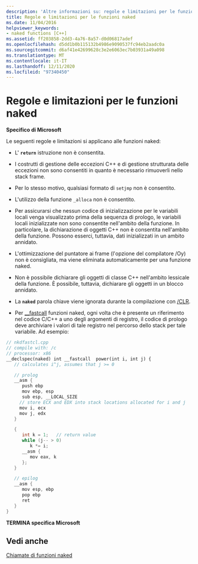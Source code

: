 ```yaml
---
description: 'Altre informazioni su: regole e limitazioni per le funzioni naked'
title: Regole e limitazioni per le funzioni naked
ms.date: 11/04/2016
helpviewer_keywords:
- naked functions [C++]
ms.assetid: ff203858-2dd3-4a76-8a57-d0d06817adef
ms.openlocfilehash: d5dd1b0b115132b4986e9090537fc94eb2aadc0a
ms.sourcegitcommit: d6af41e42699628c3e2e6063ec7b03931a49a098
ms.translationtype: MT
ms.contentlocale: it-IT
ms.lasthandoff: 12/11/2020
ms.locfileid: "97340450"
---
```

# <a name="rules-and-limitations-for-naked-functions"></a>Regole e limitazioni per le funzioni naked

**Specifico di Microsoft**

Le seguenti regole e limitazioni si applicano alle funzioni naked:

- L' **`return`** istruzione non è consentita.

- I costrutti di gestione delle eccezioni C++ e di gestione strutturata delle eccezioni non sono consentiti in quanto è necessario rimuoverli nello stack frame.

- Per lo stesso motivo, qualsiasi formato di `setjmp` non è consentito.

- L'utilizzo della funzione `_alloca` non è consentito.

- Per assicurarsi che nessun codice di inizializzazione per le variabili locali venga visualizzato prima della sequenza di prologo, le variabili locali inizializzate non sono consentite nell'ambito della funzione. In particolare, la dichiarazione di oggetti C++ non è consentita nell'ambito della funzione. Possono esserci, tuttavia, dati inizializzati in un ambito annidato.

- L'ottimizzazione del puntatore ai frame (l'opzione del compilatore /Oy) non è consigliata, ma viene eliminata automaticamente per una funzione naked.

- Non è possibile dichiarare gli oggetti di classe C++ nell'ambito lessicale della funzione. È possibile, tuttavia, dichiarare gli oggetti in un blocco annidato.

- La **`naked`** parola chiave viene ignorata durante la compilazione con [/CLR](../build/reference/clr-common-language-runtime-compilation.md).

- Per [__fastcall](../cpp/fastcall.md) funzioni naked, ogni volta che è presente un riferimento nel codice C/C++ a uno degli argomenti di registro, il codice di prologo deve archiviare i valori di tale registro nel percorso dello stack per tale variabile. Ad esempio:

```cpp
// nkdfastcl.cpp
// compile with: /c
// processor: x86
__declspec(naked) int __fastcall  power(int i, int j) {
   // calculates i^j, assumes that j >= 0

   // prolog
   __asm {
      push ebp
      mov ebp, esp
      sub esp, __LOCAL_SIZE
     // store ECX and EDX into stack locations allocated for i and j
     mov i, ecx
     mov j, edx
   }

   {
      int k = 1;   // return value
      while (j-- > 0)
         k *= i;
      __asm {
         mov eax, k
      };
   }

   // epilog
   __asm {
      mov esp, ebp
      pop ebp
      ret
   }
}
```

**TERMINA specifica Microsoft**

## <a name="see-also"></a>Vedi anche

[Chiamate di funzioni naked](../cpp/naked-function-calls.md)
